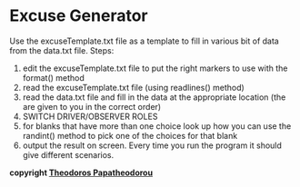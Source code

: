 # Excuse Generator

Use the excuseTemplate.txt file as a template to fill in various bit of data from the data.txt file. Steps:

1. edit the excuseTemplate.txt file to put the right markers to use with the format() method
2. read the excuseTemplate.txt file (using readlines() method)
3. read the data.txt file and fill in the data at the appropriate location (the are given to you in the correct order)
4. SWITCH DRIVER/OBSERVER ROLES
5. for blanks that have more than one choice look up how you can use the randint() method to pick one of the choices for that blank
6. output the result on screen. Every time you run the program it should give different scenarios.

**copyright [Theodoros Papatheodorou](contact@artech.cc)**

